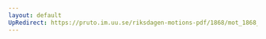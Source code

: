 ```yaml
---
layout: default
UpRedirect: https://pruto.im.uu.se/riksdagen-motions-pdf/1868/mot_1868__ak__228.pdf
---
```

